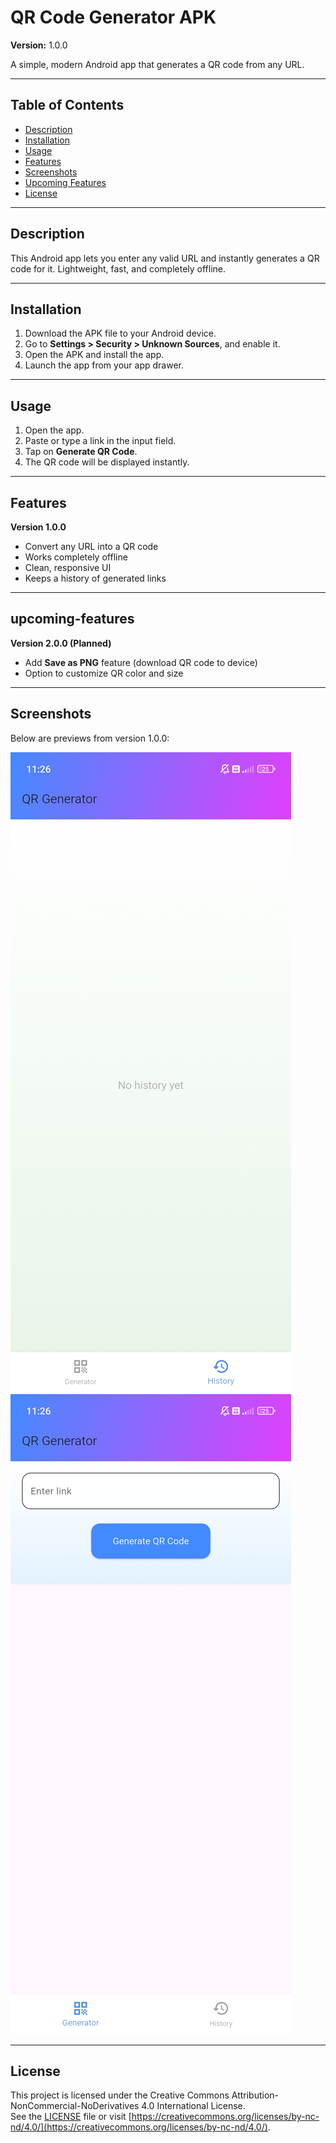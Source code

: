 # QR Code Generator APK

**Version:** 1.0.0

A simple, modern Android app that generates a QR code from any URL.

---

## Table of Contents

- [Description](#description)
- [Installation](#installation)
- [Usage](#usage)
- [Features](#features)
- [Screenshots](#screenshots)
- [Upcoming Features](#upcoming-features)
- [License](#license)

---

## Description

This Android app lets you enter any valid URL and instantly generates a QR code for it. Lightweight, fast, and completely offline.

---

## Installation

1. Download the APK file to your Android device.
2. Go to **Settings > Security > Unknown Sources**, and enable it.
3. Open the APK and install the app.
4. Launch the app from your app drawer.

---

## Usage

1. Open the app.
2. Paste or type a link in the input field.
3. Tap on **Generate QR Code**.
4. The QR code will be displayed instantly.

---

## Features

**Version 1.0.0**
- Convert any URL into a QR code
- Works completely offline
- Clean, responsive UI
- Keeps a history of generated links

---

## upcoming-features

**Version 2.0.0 (Planned)**
- Add **Save as PNG** feature (download QR code to device)
- Option to customize QR color and size

---

## Screenshots

Below are previews from version 1.0.0:

![QR Generator - Generator Page](Screenshots/GeneratorPage.jpg)
![QR Generator - History Page](Screenshots/HistoryPage.jpg)

---

## License

This project is licensed under the Creative Commons Attribution-NonCommercial-NoDerivatives 4.0 International License.  
See the [LICENSE](./LICENSE) file or visit [https://creativecommons.org/licenses/by-nc-nd/4.0/](https://creativecommons.org/licenses/by-nc-nd/4.0/).
